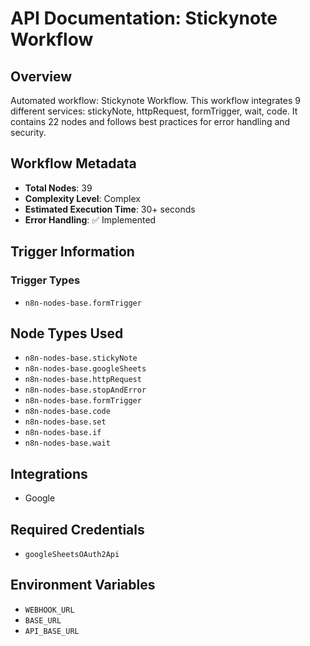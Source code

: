 # API Documentation: Stickynote Workflow

## Overview
Automated workflow: Stickynote Workflow. This workflow integrates 9 different services: stickyNote, httpRequest, formTrigger, wait, code. It contains 22 nodes and follows best practices for error handling and security.

## Workflow Metadata
- **Total Nodes**: 39
- **Complexity Level**: Complex
- **Estimated Execution Time**: 30+ seconds
- **Error Handling**: ✅ Implemented

## Trigger Information
### Trigger Types
- `n8n-nodes-base.formTrigger`

## Node Types Used
- `n8n-nodes-base.stickyNote`
- `n8n-nodes-base.googleSheets`
- `n8n-nodes-base.httpRequest`
- `n8n-nodes-base.stopAndError`
- `n8n-nodes-base.formTrigger`
- `n8n-nodes-base.code`
- `n8n-nodes-base.set`
- `n8n-nodes-base.if`
- `n8n-nodes-base.wait`

## Integrations
- Google

## Required Credentials
- `googleSheetsOAuth2Api`

## Environment Variables
- `WEBHOOK_URL`
- `BASE_URL`
- `API_BASE_URL`
